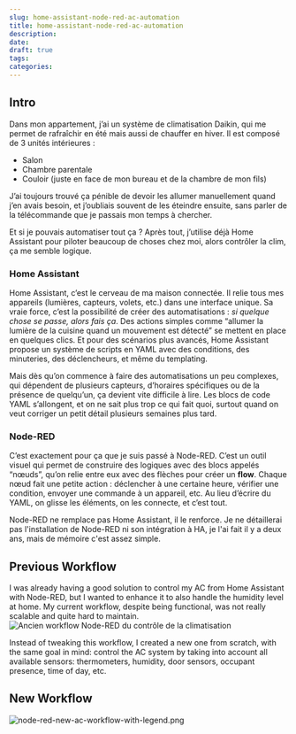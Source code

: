 ```yaml
---
slug: home-assistant-node-red-ac-automation
title: home-assistant-node-red-ac-automation
description: 
date: 
draft: true
tags: 
categories:
---
```

## Intro

Dans mon appartement, j’ai un système de climatisation Daikin, qui me permet de rafraîchir en été mais aussi de chauffer en hiver. Il est composé de 3 unités intérieures :
- Salon
- Chambre parentale
- Couloir (juste en face de mon bureau et de la chambre de mon fils)

J’ai toujours trouvé ça pénible de devoir les allumer manuellement quand j’en avais besoin, et j’oubliais souvent de les éteindre ensuite, sans parler de la télécommande que je passais mon temps à chercher.

Et si je pouvais automatiser tout ça ? Après tout, j’utilise déjà Home Assistant pour piloter beaucoup de choses chez moi, alors contrôler la clim, ça me semble logique.

### Home Assistant

Home Assistant, c’est le cerveau de ma maison connectée. Il relie tous mes appareils (lumières, capteurs, volets, etc.) dans une interface unique. Sa vraie force, c’est la possibilité de créer des automatisations : _si quelque chose se passe, alors fais ça_. Des actions simples comme “allumer la lumière de la cuisine quand un mouvement est détecté” se mettent en place en quelques clics. Et pour des scénarios plus avancés, Home Assistant propose un système de scripts en YAML avec des conditions, des minuteries, des déclencheurs, et même du templating.

Mais dès qu’on commence à faire des automatisations un peu complexes, qui dépendent de plusieurs capteurs, d’horaires spécifiques ou de la présence de quelqu’un, ça devient vite difficile à lire. Les blocs de code YAML s’allongent, et on ne sait plus trop ce qui fait quoi, surtout quand on veut corriger un petit détail plusieurs semaines plus tard.

### Node-RED

C’est exactement pour ça que je suis passé à Node-RED. C’est un outil visuel qui permet de construire des logiques avec des blocs appelés “nœuds”, qu’on relie entre eux avec des flèches pour créer un **flow**. Chaque nœud fait une petite action : déclencher à une certaine heure, vérifier une condition, envoyer une commande à un appareil, etc. Au lieu d’écrire du YAML, on glisse les éléments, on les connecte, et c’est tout.

Node-RED ne remplace pas Home Assistant, il le renforce. Je ne détaillerai pas l'installation de Node-RED ni son intégration à HA, je l'ai fait il y a deux ans, mais de mémoire c'est assez simple.

## Previous Workflow

I was already having a good solution to control my AC from Home Assistant with Node-RED, but I wanted to enhance it to also handle the humidity level at home. My current workflow, despite being functional, was not really scalable and quite hard to maintain.
![Ancien workflow Node-RED du contrôle de la climatisation](img/node-red-ha-ac-automation-before.png)

Instead of tweaking this workflow, I created a new one from scratch, with the same goal in mind: control the AC system by taking into account all available sensors: thermometers, humidity, door sensors, occupant presence, time of day, etc.

## New Workflow







![node-red-new-ac-workflow-with-legend.png](img/node-red-new-ac-workflow-with-legend.png)